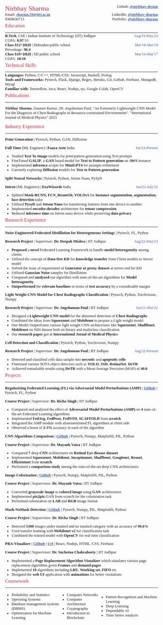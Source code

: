 <!-- <div class='head__title'>  <span class="name__"> Nirbhay Sharma </span> <span> Github:  <a href="https://github.com/nirbhay-design"> github.com/nirbhay-design </a> </span> <span> <a href="https://www.linkedin.com/in/nirbhay-sharma-a2b846204/"> LinkedIn </a> </span> </div>
<div class='head__title'> <span> 9369630713 </span> <span> Email: <a href="mailto:sharma.59@iitj.ac.in">  sharma.59@iitj.ac.in </a> </span> <span style='margin-left:20px'> Portfolio: <a href="nirbhay-sharma.vercel.app">  nirbhay-sharma.vercel.app </span> </a> </span> </div> -->

<div class='head__title'>
<div class='name__'> Nirbhay Sharma </div>
<div> Github: <a href="https://github.com/nirbhay-design"> @nirbhay-design </a> </div>
</div>

<div class='head__title'>
<div> Email: <a href='mailto:sharma.59@iitj.ac.in'> sharma.59@iitj.ac.in </a> </div>
<div> LinkedIn: <a href="https://www.linkedin.com/in/nirbhay-sharma-a2b846204/"> @nirbhay-sharma </a> </div>
</div>

<div class='head__title'>
<div> 9369630713 </div>
<div> Portfolio: <a href="https://nirbhay-sharma.vercel.app/"> @nirbhay-sharma </a> </div>
</div>

<h3>Education</h3>

---

<div class='head__title'> <span><strong>B.Tech</strong>, CSE | Indian Institute of Technology (IIT) Jodhpur </span> <span class="duration">Aug'19-May'23</span> </div>
<div> CGPA: <strong>8.97</strong>/10 </div>

<div class='head__title'> <span><strong>Class $12^{th}$ </strong> | Dehradun public school </span> <span class="duration">Mar'18-Mar'19</span> </div>
<div> Percentage: <strong>96.4</strong> </div>

<div class='head__title'> <span><strong>Class $10^{th}$ </strong> | SD public school </span> <span class="duration">Mar'16-Mar'17</span> </div>
<div> CGPA: <strong>10/10</strong> </div>

<h3>Technical Skills</h3>

---

<div> <span><strong>Languages:</strong> </span> <span> Python, C/C++, HTML/CSS, Javascript, Haskell, Prolog</span> </div>
<div> <span><strong>Tools and Frameworks:</strong> </span> <span>Pytorch, Flask, Django, Regex, Heroku, Git, Github, Firebase, Mongodb, Mysql</span> </div>
<div> <span><strong>Familiar with:</strong> </span> <span>Tensorflow, Java, React, Nodejs, ejs, Google Colab, OpenCV</span> </div>

<h3>Publications</h3>

---

***Nirbhay Sharma***, *Gautam Kumar*, *Dr. Angshuman Paul*, "An Extremely Lightweight CNN Model For the Diagnosis of Chest Radiographs in Resource-constrained Environments". "International Journal of Medical Physics" 2023


<h3>Industry Experience</h3>

---

**Print Generation** | Pytorch, Python, GAN, Diffusion

<div class="head__title"><span> <strong> Full Time </strong> (ML Engineer) | <strong> Faaya Astu </strong> India </span> <span class="duration"> Jun'23-Present </span> </div>

- Studied **Text To Image** models for print/pattern generation using Text prompts  
- FineTuned **GALIP**, a **GAN** based model for **Text to Pattern generation** on **AWS** instance
- Implemented **inference** scripts for **MiniGPT4** for prompts refinement
- Currently exploring **Diffusion** models for **Text to Pattern generation**

**Split Neural Networks** | Pytorch, Python, Jetson Nano, PySyft

<div class="head__title"><span> <strong> Intern </strong> (ML Engineer) | <strong> ExaWizards </strong> India </span> <span class="duration"> Jun'22-July'22 </span> </div>

- Splitted **Mask-RCNN, FCN_Resnet50, YOLOv5** for **Instance segmentation, segmentation, face detection** tasks
- Utilized **Pysyft** and **Jetson Nano** for transferring features from one device to another
- Implemented **encoder-decoder** architecture for **tensor compression**
- Reduced **inference time** on Jetson nano device while preserving **data privacy**

<h3> Research Experience </h3>

---

**Noise Engineered Federated Distillation for Heterogeneous Settings** | Pytorch, FL, Python

<div class="head__title"><span><strong> Research Project</strong> | Supervisor: <strong> Dr. Deepak Mishra</strong>  | IIT Jodhpur</span> <span class="duration"> Aug'22-May'23 </span> </div>

- **Proposed** a **novel** Federated Learning Framework to handle **model heterogeneity** among clients
- Utilized the concept of **Data-free KD** for **knowledge transfer** from Client models to Server model 
- Solved the issue of requirement of **Generator or proxy dataset** at server end for KD
- Utilized **Gaussian Noise** samples for Distillation 
- Compared and **analyzed** our algorithm with state-of-the-art algorithms for **Model heterogeneity**
- **Outperformed** the **relevant baselines** in terms of **test accuracy** by a considerable margin

**Light Weight CNN Model for Chest Radiographs Classification** | Pytorch, Python, Torchvision, Numpy

<div class="head__title"><span><strong> Research Project</strong> | Supervisor: <strong> Dr. Angshuman Paul</strong>  | IIT Jodhpur</span> <span class="duration"> Jun'21-Mar'22 </span> </div>

- Designed a **Lightweight CNN model** for the abnormal detection of **Chest Radiographs**
- Combined the ideas from **Squeezenet** and **Mobilenet** to prepare a Light weight model
- Our Model Outperforms various light weight CNN architectures like **Squeezenet**, **Shufflenet**, **Mobilenet** on NIH dataset both on binary and multiclass classification
- Our **research paper** got at **International Jornal of Medical Physics**

**Cell Detection and Classification** | Pytorch, Python, Torchvision, Numpy

<div class="head__title"><span><strong> Research Project</strong> | Supervisor: <strong> Dr. Angshuman Paul</strong>  | IIT Jodhpur</span> <span class="duration"> Aug'22-Present </span> </div>

- Detected and classified cells data sample into **necrotic** and **apoptotic cells**
- Finetuned various SOTA object detectors such as **YOLO**, **SSD**, **RetinaNet**, **DeTR**
- Achieved remarkable results using **DeTR** with a Mean Average Precision (MAP) of **40.0**

<h3>Projects</h3>

---

**Regularizing Federated Learning (FL) via Adversarial Model Perturbations (AMP)** | [Github](https://github.com/nirbhay-design/DAI_Project) | Pytorch, FL, Python

**Course Project** | Supervisor: **Dr. Richa Singh** | IIT Jodhpur

- Compared and analyzed the effect of **Adversarial Model Perturbations (AMP)** on **4** state-of-the-art Federated Learning algorithms 
- Implemented **FedAvg**, **FedProx**, **FedNTD**, **SCAFFOLD** from **scratch**
- Integrated the AMP module with aforementioned FL algorithms at client side
- Observed a boost of **2-3%** accuracy in each of the algorithm


**CNN Algorithms Comparison** | [Github](https://github.com/nirbhay-design/CNNAlgosComparison) | Pytorch, Numpy, Matplotlib, PIL, Python

**Course Project** | Supervisor: **Dr. Mayank Vatsa** | IIT Jodhpur

- Compared **7** deep **CNN** architectures on **Retinal Eye disease dataset**
- Implemented **Squeezenet**, **Mobilenet**, **Inceptionnet**, **Shufflenet**, **Googlenet**, **Resnet**, **Efficientnet** from **scratch**
- Performed a **comparison study** among the state-of-the-art deep CNN architectures

**Image Colorization** | [Github](https://github.com/nirbhay-design/dlops-project) | Pytorch, Numpy, Matplotlib, PIL, Python

**Course Project** | Supservisor: **Dr. Mayank Vatsa** | IIT Jodhpur

- Converted **grayscale image** to **colored image** using **GAN** architectures
- Implemented **pix2pix** GAN from scratch for the colorization task
- Performed colorization on **LAB** and **RGB** image format

**Mask-NoMask Detection** | [Github](https://github.com/nirbhay-design/mask-nomask-classification) | Pytorch, Numpy, PIL, Matplotlib, Python

**Course Project** | Supservisor: **Dr. Richa Singh** | IIT Jodhpur

- Detected **5300** images under masked and no masked category with an accuracy of **99.6%**
- Used transfer learning with **Mobilenet v2** for classification task
- Combined the trained model with **OpenCV** for real time classification


**PRA-Visualizer** | [Github](https://github.com/nirbhay-design/pra-visualizer) | [Url](https://pra-visualizer.web.app/) | React, Nodejs, HTML, CSS, Firebase

**Course Project** | Supservisor: **Dr. Suchetna Chakraborty** | IIT Jodhpur

- Implemented a **Page Replacement Algorithm Visualizer** which simulates various page replacement algorithms given **Frames** and **demand pages**
- Implemented **10** algorithms including **LRU**, **Working set**, **FIFO** etc. 
- Designed the **web UI** application with **animations** for better visulations

<h3> Coursework </h3>

---

<div class='coursework__div'>
<ul>
    <li> Probability and Statistics </li>
    <li> Operating Systems </li>
    <li> Database management systems (DBMS) </li>
    <li> Optimization for Machine Learning</li>
</ul>
<ul>
    <li> Computer Networks </li>
    <li> Computer Architecture </li>
    <li> Cryptography </li>
    <li> Introduction to Blockchain </li>
</ul>
<ul>
    <li> Pattern Recognition and Machine Learning </li>
    <li> Deep Learning </li>
    <li> Dependable AI </li>
    <li> Time Series Analysis </li>
</ul>
</div>


<style> 

@import url('https://fonts.googleapis.com/css2?family=Arvo&family=Lato&family=Lora&family=Open+Sans&display=swap');

.coursework__div {
    display:flex;
    align-items:center;
    justify-content:center;
}

table, th, td {
  border: 0.1px solid black;
  border-collapse: collapse;
}

h3 {
    margin-top:5px;
    color:#BD3147;
    font-size:16px;
    font-weight:500;
}

.head__title{
    display:flex;
    /* flex-direction:row; */
    justify-content:space-between;
}

*{
    font-family: 'Arvo';
    font-size:12.6px;
    margin:0px;
}

.duration{
    color:#3b5998;
    font-weight:500;
}

.name__{
    color:#BD3147;
    font-size:22px;
    font-weight:500;
}

hr{
    margin-bottom:3px;
}

a{
    color:#3b5998;
    font-weight:550;
}

/* #3b5998 44556f */
</style>

<script type="text/javascript" src="http://cdn.mathjax.org/mathjax/latest/MathJax.js?config=TeX-AMS-MML_HTMLorMML"></script>
<script type="text/x-mathjax-config">
    MathJax.Hub.Config({ tex2jax: {inlineMath: [['$', '$']]}, messageStyle: "none" });
</script>